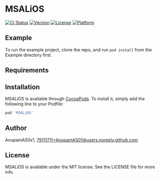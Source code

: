 # MSALiOS

[![CI Status](https://img.shields.io/travis/AnupamAS0x1/MSALiOS.svg?style=flat)](https://travis-ci.org/AnupamAS0x1/MSALiOS)
[![Version](https://img.shields.io/cocoapods/v/MSALiOS.svg?style=flat)](https://cocoapods.org/pods/MSALiOS)
[![License](https://img.shields.io/cocoapods/l/MSALiOS.svg?style=flat)](https://cocoapods.org/pods/MSALiOS)
[![Platform](https://img.shields.io/cocoapods/p/MSALiOS.svg?style=flat)](https://cocoapods.org/pods/MSALiOS)

## Example

To run the example project, clone the repo, and run `pod install` from the Example directory first.

## Requirements

## Installation

MSALiOS is available through [CocoaPods](https://cocoapods.org). To install
it, simply add the following line to your Podfile:

```ruby
pod 'MSALiOS'
```

## Author

AnupamAS0x1, 79111711+AnupamAS01@users.noreply.github.com

## License

MSALiOS is available under the MIT license. See the LICENSE file for more info.
